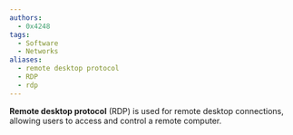 ```yaml
---
authors: 
  - 0x4248
tags:
  - Software
  - Networks
aliases:
  - remote desktop protocol
  - RDP
  - rdp
---
```

**Remote desktop protocol** (RDP) is used for remote desktop connections, allowing users to access and control a remote computer.
